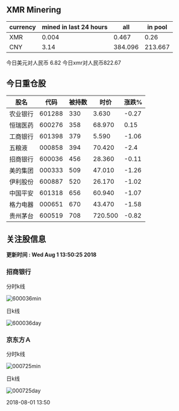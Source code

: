 ## XMR Minering

|currency|mined in last 24 hours|all|in pool|
|---|---|---|---|
|XMR|0.004|0.467|0.26|
|CNY|3.14|384.096|213.667|

今日美元对人民币 6.82	今日xmr对人民币822.67


## 今日重仓股 

|股名|代码|被持数|时价|涨跌%|
|---|---|---|---|---|
|农业银行|601288|330|3.630|-0.27|
|恒瑞医药|600276|358|68.970|0.15|
|工商银行|601398|379|5.590|-1.06|
|五粮液|000858|394|70.420|-2.4|
|招商银行|600036|456|28.360|-0.11|
|美的集团|000333|509|47.010|-1.26|
|伊利股份|600887|520|26.170|-1.02|
|中国平安|601318|656|60.940|-1.07|
|格力电器|000651|670|43.470|-1.58|
|贵州茅台|600519|708|720.500|-0.82|

## 关注股信息
**更新时间 : Wed Aug  1 13:50:25 2018**
### 招商银行 
分时k线

![600036min](http://image.sinajs.cn/newchart/min/n/sh600036.gif)

日k线

![600036day](http://image.sinajs.cn/newchart/daily/n/sh600036.gif)

### 京东方Ａ 
分时k线

![000725min](http://image.sinajs.cn/newchart/min/n/sz000725.gif)

日k线

![000725day](http://image.sinajs.cn/newchart/daily/n/sz000725.gif)

2018-08-01 13:50